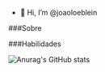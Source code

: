 - 👋 Hi, I’m @joaoloeblein

###Sobre



###Habilidades

![Anurag's GitHub stats](https://github-readme-stats.vercel.app/api?username=joaoloeblein&theme=github_dark&show_icons=true)
